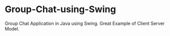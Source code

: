 # Group-Chat-using-Swing
Group Chat Application in Java using Swing. Great Example of Client Server Model. 
